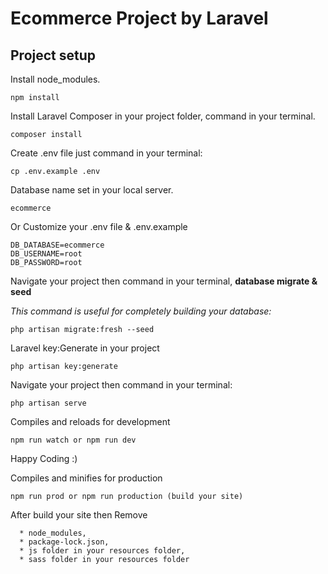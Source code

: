 # Ecommerce Project by Laravel

## Project setup
Install node_modules.
```
npm install
```

Install Laravel Composer in your project folder, command in your terminal. 
```
composer install
```

Create .env file just command in your terminal:
```
cp .env.example .env
```
Database name set in your local server.
```
ecommerce
```

Or Customize your .env file & .env.example
```
DB_DATABASE=ecommerce
DB_USERNAME=root
DB_PASSWORD=root
```

Navigate your project then command in your terminal, **database migrate & seed** 

*This command is useful for completely building your database:*
```
php artisan migrate:fresh --seed
```

Laravel key:Generate in your project
```
php artisan key:generate
```
Navigate your project then command in your terminal:
``` 
php artisan serve
```

Compiles and reloads for development
``` 
npm run watch or npm run dev
```
Happy Coding :)


Compiles and minifies for production
```
npm run prod or npm run production (build your site)
```

After build your site then Remove 
```
  * node_modules,
  * package-lock.json,
  * js folder in your resources folder, 
  * sass folder in your resources folder

```

